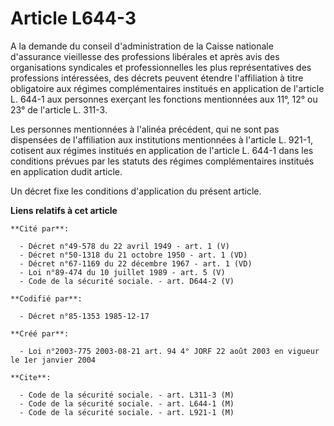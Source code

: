 # Article L644-3

A la demande du conseil d'administration de la Caisse nationale d'assurance vieillesse des professions libérales et après
avis des organisations syndicales et professionnelles les plus représentatives des professions intéressées, des décrets
peuvent étendre l'affiliation à titre obligatoire aux régimes complémentaires institués en application de l'article L. 644-1
aux personnes exerçant les fonctions mentionnées aux 11°, 12° ou 23° de l'article L. 311-3.

Les personnes mentionnées à l'alinéa précédent, qui ne sont pas dispensées de l'affiliation aux institutions mentionnées à
l'article L. 921-1, cotisent aux régimes institués en application de l'article L. 644-1 dans les conditions prévues par les
statuts des régimes complémentaires institués en application dudit article.

Un décret fixe les conditions d'application du présent article.

**Liens relatifs à cet article**

	**Cité par**:

	  - Décret n°49-578 du 22 avril 1949 - art. 1 (V)
	  - Décret n°50-1318 du 21 octobre 1950 - art. 1 (VD)
	  - Décret n°67-1169 du 22 décembre 1967 - art. 1 (VD)
	  - Loi n°89-474 du 10 juillet 1989 - art. 5 (V)
	  - Code de la sécurité sociale. - art. D644-2 (V)

	**Codifié par**:

	  - Décret n°85-1353 1985-12-17

	**Créé par**:

	  - Loi n°2003-775 2003-08-21 art. 94 4° JORF 22 août 2003 en vigueur le 1er janvier 2004

	**Cite**:

	  - Code de la sécurité sociale. - art. L311-3 (M)
	  - Code de la sécurité sociale. - art. L644-1 (M)
	  - Code de la sécurité sociale. - art. L921-1 (M)

